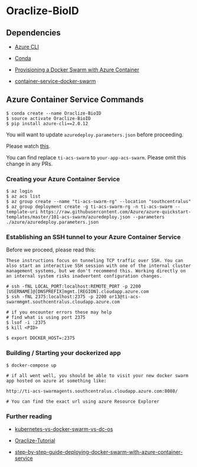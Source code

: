 # Oraclize-BioID

## Dependencies

* [Azure CLI](https://github.com/Azure/azure-cli)
* [Conda](https://www.continuum.io/downloads)

* [Provisioning a Docker Swarm with Azure Container ](https://www.youtube.com/watch?v=DPpQcmIM9Gs)
* [container-service-docker-swarm](https://docs.microsoft.com/en-us/azure/container-service/dcos-swarm/container-service-docker-swarm)

## Azure Container Service Commands

```
$ conda create --name Oraclize-BioID
$ source activate Oraclize-BioID
$ pip install azure-cli==2.0.12
```

You will want to update `azuredeploy.parameters.json` before proceeding.

Please watch [this](https://www.youtube.com/watch?v=DPpQcmIM9Gs&spfreload=10).

You can find replace `ti-acs-swarm` to `your-app-acs-swarm`. Please omit this change in any PRs.


### Creating your Azure Container Service

```
$ az login
$ az acs list
$ az group create --name "ti-acs-swarm-rg" --location "southcentralus"
$ az group deployment create -g ti-acs-swarm-rg -n ti-acs-swarm --template-uri https://raw.githubusercontent.com/Azure/azure-quickstart-templates/master/101-acs-swarm/azuredeploy.json --parameters ./azure/azuredeploy.parameters.json

```

### Establishing an SSH tunnel to your Azure Container Service

Before we proceed, please read this:

```
These instructions focus on tunneling TCP traffic over SSH. You can also start an interactive SSH session with one of the internal cluster management systems, but we don't recommend this. Working directly on an internal system risks inadvertent configuration changes.
```

```
# ssh -fNL LOCAL_PORT:localhost:REMOTE_PORT -p 2200 [USERNAME]@[DNSPREFIX]mgmt.[REGION].cloudapp.azure.com
$ ssh -fNL 2375:localhost:2375 -p 2200 or13@ti-acs-swarmmgmt.southcentralus.cloudapp.azure.com

# if you encounter errors these may help
# find what is using port 2375
$ lsof -i :2375
$ kill <PID>

$ export DOCKER_HOST=:2375
```

### Building / Starting your dockerized app

```
$ docker-compose up

# if all went well, you should be able to visit your new docker swarm app hosted on azure at something like:

http://ti-acs-swarmagents.southcentralus.cloudapp.azure.com:8080/

# You can find the exact url using azure Resource Explorer

```

### Further reading

* [kubernetes-vs-docker-swarm-vs-dc-os](https://blog.netsil.com/kubernetes-vs-docker-swarm-vs-dc-os-may-2017-orchestrator-shootout-fdc59c28ec16)
* [Oraclize-Tutorial](https://github.com/johnhckuo/Oraclize-Tutorial)

* [step-by-step-guide-deploying-docker-swarm-with-azure-container-service](http://cloudify.co/2016/11/22/step-by-step-guide-deploying-docker-swarm-with-azure-container-service.html)
